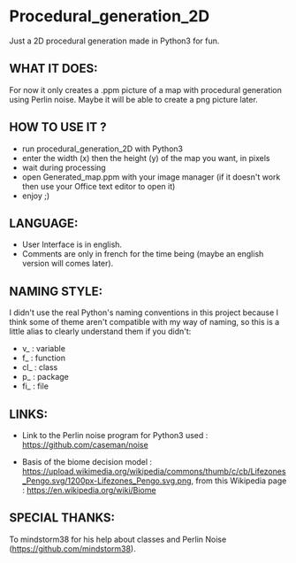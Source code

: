 # Procedural_generation_2D
Just a 2D procedural generation made in Python3 for fun.


WHAT IT DOES:
----------
For now it only creates a .ppm picture of a map with procedural generation using Perlin noise. Maybe it will be able to create a png picture later.


HOW TO USE IT ?
----------

- run procedural_generation_2D with Python3
- enter the width (x) then the height (y) of the map you want, in pixels
- wait during processing
- open Generated_map.ppm with your image manager (if it doesn't work then use your Office text editor to open it)
- enjoy ;)


LANGUAGE:
----------
- User Interface is in english.
- Comments are only in french for the time being (maybe an english version will comes later).


NAMING STYLE:
----------
I didn't use the real Python's naming conventions in this project because I think some of theme aren't compatible with my way of naming, so this is a little alias to clearly understand them if you didn't:

- v_  : variable
- f_  : function
- cl_ : class
- p_  : package
- fi_ : file


LINKS:
----------
- Link to the Perlin noise program for Python3 used :
https://github.com/caseman/noise

- Basis of the biome decision model :
https://upload.wikimedia.org/wikipedia/commons/thumb/c/cb/Lifezones_Pengo.svg/1200px-Lifezones_Pengo.svg.png,
from this Wikipedia page :
https://en.wikipedia.org/wiki/Biome


SPECIAL THANKS:
----------
To mindstorm38 for his help about classes and Perlin Noise (https://github.com/mindstorm38).
